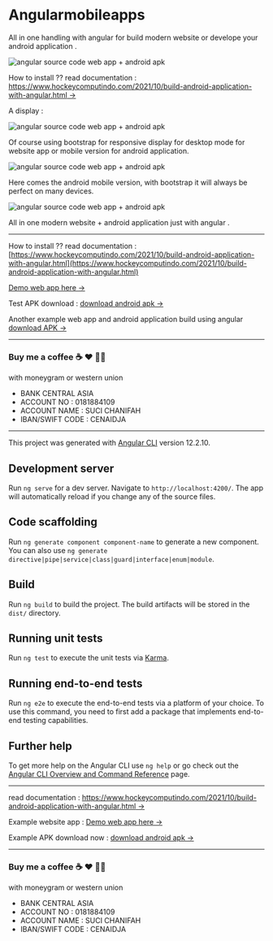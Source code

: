 # Angularmobileapps

All in one handling with angular for build modern website or develope your android application .

![angular source code web app + android apk](https://1.bp.blogspot.com/-lUbAA5dwN6A/YX6c0WaxTOI/AAAAAAAARlo/EXwW_IXjhWYl327wDPpLPZOASEb-veL4QCLcBGAsYHQ/s1024/build%2Bandroid%2Bapplication%2Bwith%2Bangular%2Bwith%2Bsource%2Bcode%2Bfree%2Bdownload%2Bgratis.jpg)

How to install ?? read documentation : [https://www.hockeycomputindo.com/2021/10/build-android-application-with-angular.html →](https://www.hockeycomputindo.com/2021/10/build-android-application-with-angular.html)

A display :

![angular source code web app + android apk](https://1.bp.blogspot.com/-cV57GVN6hlI/YX6c0ukAawI/AAAAAAAARls/RYoeVQNIYrYv8gIqXhwrymDmHf5cUQ2ngCLcBGAsYHQ/s1360/Pembuatan%2Bwebsite%2Baplikasi%2Bandroid%2Ball%2Bin%2Bone.png)

Of course using bootstrap for responsive display for desktop mode for website app or mobile version for android application.

![angular source code web app + android apk](https://1.bp.blogspot.com/-sAuWnAmTcp0/YX6c4HYE0iI/AAAAAAAARlw/Elq2Q5JbFdALw84hwYjSQ3oQ4x1ZyNiawCLcBGAsYHQ/s638/1and.png)

Here comes the android mobile version, with bootstrap it will always be perfect on many devices.

![angular source code web app + android apk](https://1.bp.blogspot.com/-i_Y1MxTgZZk/YX6c4b2eU1I/AAAAAAAARl4/r1wq7MhZAbAtwC3QiVjcA0lhK8bL2jzVwCLcBGAsYHQ/s634/2and.png)

All in one modern website + android application just with angular .

----------------------------------------------------------------------------

How to install ?? read documentation : [https://www.hockeycomputindo.com/2021/10/build-android-application-with-angular.html](https://www.hockeycomputindo.com/2021/10/build-android-application-with-angular.html)

[Demo web app here →](https://webandroid.vercel.app/)

Test APK download : [download android apk →](https://play.google.com/store/apps/details?id=com.axcora.angularmobileapp)

Another example web app and android application build using angular [download APK →](https://play.google.com/store/apps/details?id=com.axcora.bootstraposapp)

-------------------------------------------------

### Buy me a coffee ☕️ ❤️  ✌🏻

with moneygram or western union

+ BANK CENTRAL ASIA
+ ACCOUNT NO : 0181884109
+ ACCOUNT NAME : SUCI CHANIFAH
+ IBAN/SWIFT CODE : CENAIDJA

-------------------------------------------------
This project was generated with [Angular CLI](https://github.com/angular/angular-cli) version 12.2.10.

## Development server

Run `ng serve` for a dev server. Navigate to `http://localhost:4200/`. The app will automatically reload if you change any of the source files.

## Code scaffolding

Run `ng generate component component-name` to generate a new component. You can also use `ng generate directive|pipe|service|class|guard|interface|enum|module`.

## Build

Run `ng build` to build the project. The build artifacts will be stored in the `dist/` directory.

## Running unit tests

Run `ng test` to execute the unit tests via [Karma](https://karma-runner.github.io).

## Running end-to-end tests

Run `ng e2e` to execute the end-to-end tests via a platform of your choice. To use this command, you need to first add a package that implements end-to-end testing capabilities.

## Further help

To get more help on the Angular CLI use `ng help` or go check out the [Angular CLI Overview and Command Reference](https://angular.io/cli) page.


-------------------------------------------------

read documentation : [https://www.hockeycomputindo.com/2021/10/build-android-application-with-angular.html →](https://www.hockeycomputindo.com/2021/10/build-android-application-with-angular.html)

Example website app : [Demo web app here →](https://webandroid.vercel.app/)

Example APK download now : [download android apk →](https://play.google.com/store/apps/details?id=com.axcora.angularmobileapp)

-------------------------------------------------


### Buy me a coffee ☕️ ❤️  ✌🏻

with moneygram or western union

+ BANK CENTRAL ASIA
+ ACCOUNT NO : 0181884109
+ ACCOUNT NAME : SUCI CHANIFAH
+ IBAN/SWIFT CODE : CENAIDJA


